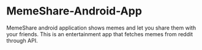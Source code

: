 # MemeShare-Android-App
MemeShare android application shows memes and let you share them with your friends. This is an entertainment app that fetches memes from reddit through API. 
